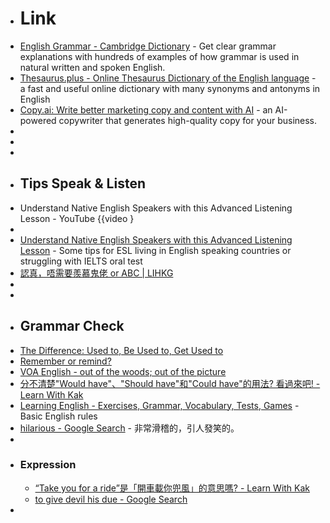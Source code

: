 - # Link
- [English Grammar - Cambridge Dictionary](https://dictionary.cambridge.org/grammar/british-grammar/) - Get clear grammar explanations with hundreds of examples of how grammar is used in natural written and spoken English.
- [Thesaurus.plus - Online Thesaurus Dictionary of the English language](https://thesaurus.plus/) - a fast and useful online dictionary with many synonyms and antonyms in English
- [Copy.ai: Write better marketing copy and content with AI](https://www.copy.ai/) - an AI-powered copywriter that generates high-quality copy for your business.
-
-
-
- ## Tips Speak & Listen
- Understand Native English Speakers with this Advanced Listening Lesson - YouTube {{video }
-
- [Understand Native English Speakers with this Advanced Listening Lesson](https://www.youtube.com/watch?v=D6_qpaSxAQc) - Some tips for ESL living in English speaking countries or struggling with IELTS oral test
- [認真，唔需要羨慕鬼佬 or ABC | LIHKG](https://lihkg.com/thread/2714111/page/1)
-
-
- ## Grammar Check
- [The Difference: Used to, Be Used to, Get Used to](https://learningenglish.voanews.com/a/the-difference-used-to-be-used-to-get-used-to/5245290.html)
- [Remember or remind?](https://dictionary.cambridge.org/grammar/british-grammar/remember-or-remind)
- [VOA English - out of the woods; out of the picture](https://www.51voa.com/Voa_English_Learning/Learn_A_Word_22846.html)
- [分不清楚"Would have"、"Should have"和"Could have"的用法? 看過來吧! - Learn With Kak](https://www.learnwithkak.com/would-have-should-have-%E5%92%8C-could-have-%E7%9A%84%E7%94%A8%E6%B3%95/)
- [Learning English - Exercises, Grammar, Vocabulary, Tests, Games](https://www.englisch-hilfen.de/en/) - Basic English rules
- [hilarious - Google Search](https://www.google.com/search?q=hilarious&oq=halarious&aqs=edge.1.69i57j0i10i433l2j0i10j0i10i433j0i10l2.1632j0j1&sourceid=chrome&ie=UTF-8) - 非常滑稽的，引人發笑的。
-
- ### Expression
	- [“Take you for a ride”是「開車載你兜風」的意思嗎? - Learn With Kak](https://www.learnwithkak.com/take-you-for-a-ride-%E4%B8%8D%E4%B8%80%E5%AE%9A%E6%98%AF%E9%96%8B%E8%BB%8A%E8%BC%89%E4%BD%A0%E5%85%9C%E9%A2%A8%E7%9A%84%E6%84%8F%E6%80%9D%E5%96%94/)
	- [to give devil his due - Google Search](https://www.google.com/search?q=to+give+devil+his+due&oq=to+give+devil+his+due&aqs=edge.0.0i512j0i22i30l7.4469j0j1&sourceid=chrome&ie=UTF-8)
-